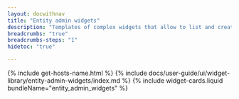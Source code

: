 ```yaml
---
layout: docwithnav
title: "Entity admin widgets"
description: "Templates of complex widgets that allow to list and create/update/delete devices and assets."
breadcrumbs: "true"
breadcrumbs-steps: "1"
hidetoc: "true"

---
```

{% include get-hosts-name.html %}
{% include docs/user-guide/ui/widget-library/entity-admin-widgets/index.md %}
{% include widget-cards.liquid bundleName="entity_admin_widgets" %}
